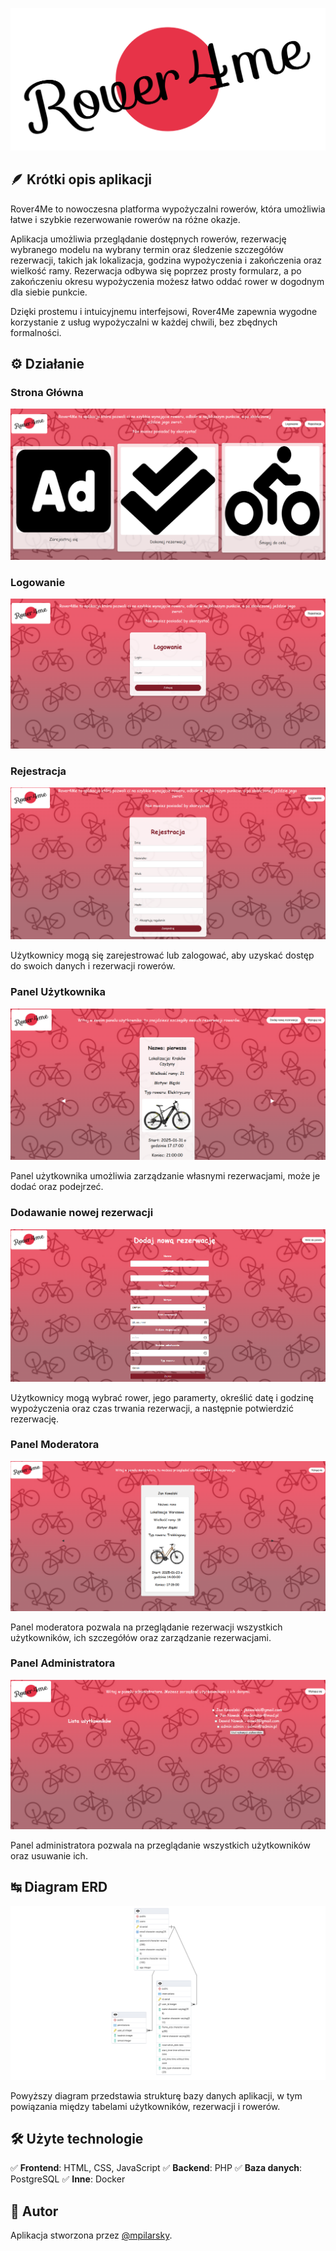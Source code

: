 ![Logo](public/assets/readme/logo.png)

## 🪶 Krótki opis aplikacji
Rover4Me to nowoczesna platforma wypożyczalni rowerów, która umożliwia łatwe i szybkie rezerwowanie rowerów na różne okazje.

Aplikacja umożliwia przeglądanie dostępnych rowerów, rezerwację wybranego modelu na wybrany termin oraz śledzenie szczegółów rezerwacji, takich jak lokalizacja, godzina wypożyczenia i zakończenia oraz wielkość ramy. Rezerwacja odbywa się poprzez prosty formularz, a po zakończeniu okresu wypożyczenia możesz łatwo oddać rower w dogodnym dla siebie punkcie.

Dzięki prostemu i intuicyjnemu interfejsowi, Rover4Me zapewnia wygodne korzystanie z usług wypożyczalni w każdej chwili, bez zbędnych formalności.

## ⚙️ Działanie
### Strona Główna
![Strona Główna](public/assets/readme/main.jpg)

### Logowanie
![Logowanie](public/assets/readme/login.jpg)

### Rejestracja
![Rejestracja](public/assets/readme/signup.jpg)

Użytkownicy mogą się zarejestrować lub zalogować, aby uzyskać dostęp do swoich danych i rezerwacji rowerów.

### Panel Użytkownika
![Panel Użytkownika](public/assets/readme/userDashboard.jpg)

Panel użytkownika umożliwia zarządzanie własnymi rezerwacjami, może je dodać oraz podejrzeć.

### Dodawanie nowej rezerwacji
![Nowa rezerwacja](public/assets/readme/newReservation.jpg)

Użytkownicy mogą wybrać rower, jego paramerty, określić datę i godzinę wypożyczenia oraz czas trwania rezerwacji, a następnie potwierdzić rezerwację.

### Panel Moderatora
![Panel Moderatora](public/assets/readme/modpanel.jpg)

Panel moderatora pozwala na przeglądanie rezerwacji wszystkich użytkowników, ich szczegółów oraz zarządzanie rezerwacjami.

### Panel Administratora
![Panel Administratora](public/assets/readme/adminpanel.jpg)

Panel administratora pozwala na przeglądanie wszystkich użytkowników oraz usuwanie ich.

## ↹ Diagram ERD
![Diagram ERD](public/assets/readme/erd.png)

Powyższy diagram przedstawia strukturę bazy danych aplikacji, w tym powiązania między tabelami użytkowników, rezerwacji i rowerów.

## 🛠 Użyte technologie
✅ **Frontend**: HTML, CSS, JavaScript
✅ **Backend**: PHP
✅ **Baza danych**: PostgreSQL
✅ **Inne**: Docker

## 👤 Autor
Aplikacja stworzona przez [@mpilarsky](https://www.github.com/mpilarsky).
